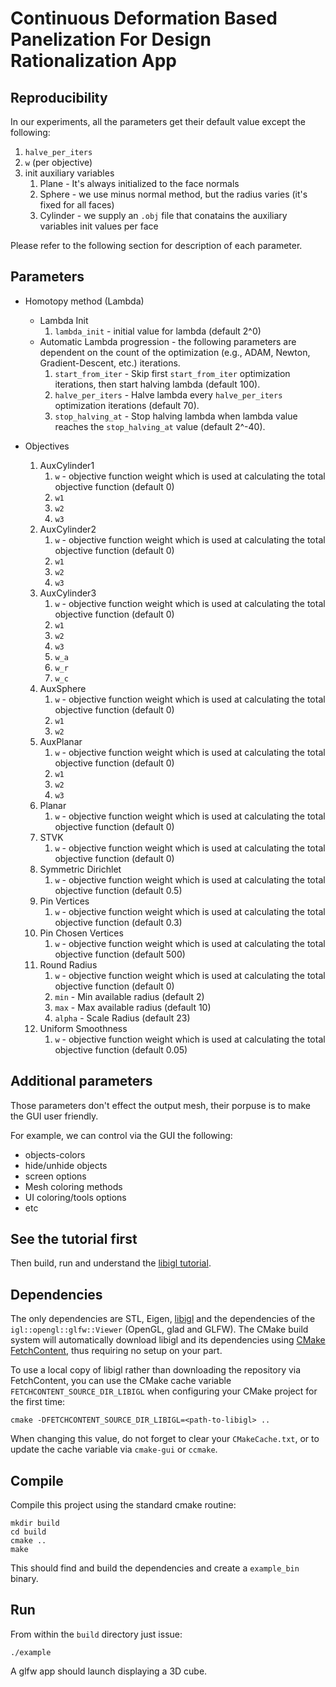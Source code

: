 # Continuous Deformation Based Panelization For Design Rationalization App

## Reproducibility
In our experiments, all the parameters get their default value except the following:
1. `halve_per_iters`
2. `w` (per objective)
3. init auxiliary variables
   1. Plane - It's always initialized to the face normals 
   1. Sphere - we use minus normal method, but the radius varies (it's fixed for all faces)
   2. Cylinder - we supply an `.obj` file that conatains the auxiliary variables init values per face 

Please refer to the following section for description of each parameter.

## Parameters
* Homotopy method (Lambda)
    * Lambda Init 
        1. `lambda_init` - initial value for lambda (default 2^0)
    * Automatic Lambda progression - the following parameters are dependent on the count of the optimization (e.g., ADAM, Newton, Gradient-Descent, etc.) iterations.
        1. `start_from_iter` - Skip first `start_from_iter` optimization iterations, then start halving lambda (default 100).
        1. `halve_per_iters` - Halve lambda every `halve_per_iters` optimization iterations (default 70). 
        1. `stop_halving_at` - Stop halving lambda when lambda value reaches the `stop_halving_at` value (default 2^-40).
    

* Objectives
    1. AuxCylinder1
        1. `w` - objective function weight which is used at calculating the total objective function (default 0)
        1. `w1`
        1. `w2`
        1. `w3`
    1. AuxCylinder2
        1. `w` - objective function weight which is used at calculating the total objective function (default 0)
        1. `w1`
        1. `w2`
        1. `w3`
    1. AuxCylinder3
        1. `w` - objective function weight which is used at calculating the total objective function (default 0)
        1. `w1`
        1. `w2`
        1. `w3`
        1. `w_a`
        1. `w_r`
        1. `w_c`
    1. AuxSphere
        1. `w` - objective function weight which is used at calculating the total objective function (default 0)
        1. `w1`
        1. `w2`
    1. AuxPlanar
        1. `w` - objective function weight which is used at calculating the total objective function (default 0)
        1. `w1`
        1. `w2` 
        1. `w3`
    1. Planar
        1. `w` - objective function weight which is used at calculating the total objective function (default 0)
    1. STVK
        1. `w` - objective function weight which is used at calculating the total objective function (default 0)
    1. Symmetric Dirichlet
        1. `w` - objective function weight which is used at calculating the total objective function (default 0.5)
    1. Pin Vertices
        1. `w` - objective function weight which is used at calculating the total objective function (default 0.3)
    1. Pin Chosen Vertices
        1. `w` - objective function weight which is used at calculating the total objective function (default 500)
    1. Round Radius
        1. `w` - objective function weight which is used at calculating the total objective function (default 0)
        1. `min`    - Min available radius (default 2)
        1. `max`    - Max available radius (default 10)
        1. `alpha`  - Scale Radius (default 23)
    1. Uniform Smoothness
        1. `w` - objective function weight which is used at calculating the total objective function (default 0.05)
        
## Additional parameters
Those parameters don't effect the output mesh, their porpuse is to make the GUI user friendly.

For example, we can control via the GUI the following:
* objects-colors
* hide/unhide objects
* screen options
* Mesh coloring methods
* UI coloring/tools options
* etc


## See the tutorial first

Then build, run and understand the [libigl
tutorial](http://libigl.github.io/libigl/tutorial/).

## Dependencies

The only dependencies are STL, Eigen, [libigl](http://libigl.github.io/libigl/) and the dependencies
of the `igl::opengl::glfw::Viewer` (OpenGL, glad and GLFW).
The CMake build system will automatically download libigl and its dependencies using
[CMake FetchContent](https://cmake.org/cmake/help/latest/module/FetchContent.html),
thus requiring no setup on your part.

To use a local copy of libigl rather than downloading the repository via FetchContent, you can use
the CMake cache variable `FETCHCONTENT_SOURCE_DIR_LIBIGL` when configuring your CMake project for
the first time:
```
cmake -DFETCHCONTENT_SOURCE_DIR_LIBIGL=<path-to-libigl> ..
```
When changing this value, do not forget to clear your `CMakeCache.txt`, or to update the cache variable
via `cmake-gui` or `ccmake`.

## Compile

Compile this project using the standard cmake routine:

    mkdir build
    cd build
    cmake ..
    make

This should find and build the dependencies and create a `example_bin` binary.

## Run

From within the `build` directory just issue:

    ./example

A glfw app should launch displaying a 3D cube.
